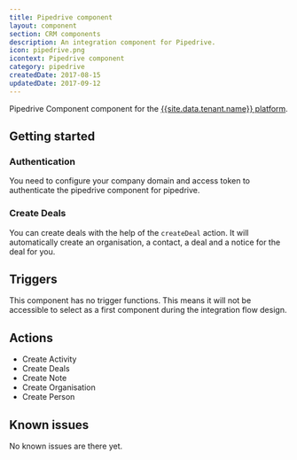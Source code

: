 ```yaml
---
title: Pipedrive component
layout: component
section: CRM components
description: An integration component for Pipedrive.
icon: pipedrive.png
icontext: Pipedrive component
category: pipedrive
createdDate: 2017-08-15
updatedDate: 2017-09-12
---
```


Pipedrive Component component for the [{{site.data.tenant.name}} platform](http://www.{{site.data.tenant.name}}).

## Getting started

### Authentication

You need to configure your company domain and access token to authenticate the
pipedrive component for pipedrive.

### Create Deals

You can create deals with the help of the `createDeal` action. It will
automatically create an organisation, a contact, a deal and a notice for the deal for you.

## Triggers

This component has no trigger functions. This means it will not be accessible to
select as a first component during the integration flow design.

## Actions

* Create Activity
* Create Deals
* Create Note
* Create Organisation
* Create Person

## Known issues

No known issues are there yet.
